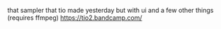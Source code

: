 that sampler that tio made yesterday but with ui and a few other things (requires ffmpeg)
https://tio2.bandcamp.com/

